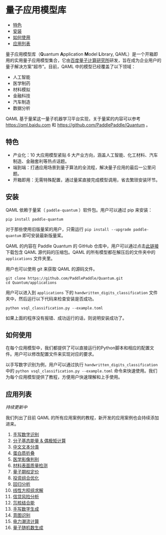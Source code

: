 # 量子应用模型库

- [特色](#特色)
- [安装](#安装)
- [如何使用](#如何使用)
- [应用列表](#应用列表)

量子应用模型库（**Q**uantum **A**pplication **M**odel **L**ibrary, QAML）是一个开箱即用的实用量子应用模型集合，它由[百度量子计算研究所](https://quantum.baidu.com/)研发，旨在成为企业用户的量子解决方案“超市”。目前，QAML 中的模型已经覆盖了以下领域：

- 人工智能
- 医学制药
- 材料模拟
- 金融科技
- 汽车制造
- 数据分析

QAML 基于量桨这一量子机器学习平台实现，关于量桨的内容可以参考 https://qml.baidu.com 和 https://github.com/PaddlePaddle/Quantum 。

## 特色

- 产业化：10 大应用模型紧贴 6 大产业方向，涵盖人工智能、化工材料、汽车制造、金融套利等热点话题。
- 端到端：打通应用场景到量子算法的全流程，解决量子应用的最后一公里问题。
- 开箱即用：无需特殊配置，通过量桨直接完成模型调用，省去繁琐安装环节。

## 安装

QAML 依赖于量桨（ `paddle-quantum` ）软件包。用户可以通过 pip 来安装：

```shell
pip install paddle-quantum
```

对于那些使用旧版量桨的用户，只需运行 `pip install --upgrade paddle-quantum` 即可安装最新版量桨。

QAML 的内容在 Paddle Quantum 的 GitHub 仓库中，用户可以通过点击[此链接](https://github.com/PaddlePaddle/Quantum/archive/refs/heads/master.zip)下载包含 QAML 源代码的压缩包。QAML 的所有模型都在解压后的文件夹中的 `applications` 文件夹里。

用户也可以使用 git 来获取 QAML 的源码文件。

```shell
git clone https://github.com/PaddlePaddle/Quantum.git
cd Quantum/applications
```

用户可以进入到 `applications` 下的 `handwritten_digits_classification` 文件夹中，然后运行以下代码来检查安装是否成功。

```shell
python vsql_classification.py --example.toml
```

如果上面的程序没有报错、成功运行的话，则说明安装成功了。

## 如何使用

在每个应用模型中，我们都提供了可以直接运行的Python脚本和相应的配置文件。用户可以修改配置文件来实现对应的要求。

以手写数字识别为例，用户可以通过执行 `handwritten_digits_classification` 中的 `python vsql_classification.py --example.toml` 命令来快速使用。我们为每个应用模型提供了教程，方便用户快速理解和上手使用。

## 应用列表

*持续更新中*

我们列出了目前 QAML 的所有应用案例的教程，新开发的应用案例也会持续添加进来。

1. [手写数字识别](./handwritten_digits_classification/introduction_cn.ipynb)
2. [分子基态能量 & 偶极矩计算](./lithium_ion_battery/introduction_cn.ipynb)
3. [中文文本分类](./text_classification/introduction_cn.ipynb)
4. [蛋白质折叠](./protein_folding/introduction_cn.ipynb)
5. [医学影像判别](./medical_image_classification/introduction_cn.ipynb)
6. [材料表面质量检测](./quality_detection/introduction_cn.ipynb)
7. [量子期权定价](./option_pricing/introduction_cn.ipynb)
8. [投资组合优化](./portfolio_optimization/introduction_cn.ipynb)
9. [回归分析](./regression/introduction_cn.ipynb)
10. [线性方程组求解](./linear_solver/introduction_cn.ipynb)
11. [信贷风险分析](./credit_risk_analysis/introduction_cn.ipynb)
12. [氘核结合能](./deuteron_binding_energy/introduction_cn.ipynb)
13. [手写数字生成](./handwritten_digits_generation/introduction_cn.ipynb)
14. [意图识别](./intent_classification/introduction_cn.ipynb)
15. [电力潮流计算](./power_flow/introduction_cn.ipynb)
16. [量子随机数生成](./random_number/introduction_cn.ipynb)
